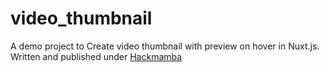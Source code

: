 # video_thumbnail

A demo project to Create video thumbnail with preview on hover in Nuxt.js. Written and published under [Hackmamba](https://content.hackmamba.io/)